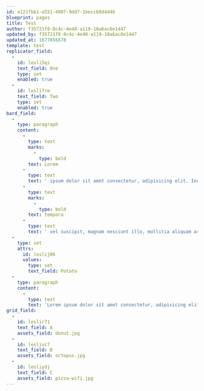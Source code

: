 ```yaml
---
id: e121fbb1-a551-4907-9dd7-1becc68d4d46
blueprint: pages
title: Test
author: f35721f8-8c4c-4e40-a119-10a6ac6e1447
updated_by: f35721f8-8c4c-4e40-a119-10a6ac6e1447
updated_at: 1677856578
template: test
replicator_field:
  -
    id: lesli5qi
    text_field: One
    type: set
    enabled: true
  -
    id: lesli7rm
    text_field: Two
    type: set
    enabled: true
bard_field:
  -
    type: paragraph
    content:
      -
        type: text
        marks:
          -
            type: bold
        text: Lorem
      -
        type: text
        text: ' ipsum dolor sit amet consectetur, adipisicing elit. Incidunt totam veritatis dolorem, necessitatibus molestiae facilis quis culpa '
      -
        type: text
        marks:
          -
            type: bold
        text: tempora
      -
        type: text
        text: ' vel suscipit, magnam nesciunt illo, mollitia aliquam architecto fuga repudiandae animi dicta!'
  -
    type: set
    attrs:
      id: leslij06
      values:
        type: set
        text_field: Potato
  -
    type: paragraph
    content:
      -
        type: text
        text: 'Lorem ipsum dolor sit amet consectetur, adipisicing elit. Incidunt totam veritatis dolorem, necessitatibus molestiae facilis quis culpa tempora vel suscipit, magnam nesciunt illo, mollitia aliquam architecto fuga repudiandae animi dicta!'
grid_field:
  -
    id: leslir71
    text_field: A
    assets_field: donut.jpg
  -
    id: leslivc7
    text_field: B
    assets_field: octopus.jpg
  -
    id: lesliydj
    text_field: C
    assets_field: pizza-wifi.jpg
---
```


